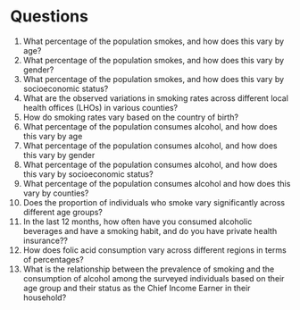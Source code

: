 # Questions

<ol>

<li>What percentage of the population smokes, and how does this vary by age?<?li>

<li>What percentage of the population smokes, and how does this vary by gender?</li>

<li>What percentage of the population smokes, and how does this vary by socioeconomic status?</li>

<li> What are the observed variations in smoking rates across different local health offices (LHOs) in various counties? <?li>

<li> How do smoking rates vary based on the country of birth? <?li>

<li>What percentage of the population consumes alcohol, and how does this vary by age</li>

<li>What percentage of the population consumes alcohol, and how does this vary by gender</li>

<li>What percentage of the population consumes alcohol, and how does this vary by socioeconomic status?</li>

<li> What percentage of the population consumes alcohol and how does this vary by counties? <?li>

<li> Does the proportion of individuals who smoke vary significantly across different age groups? </li>

<li>In the last 12 months, how often have you consumed alcoholic beverages and have a smoking habit, and do you have private health insurance??</li>

<li>How does folic acid consumption vary across different regions in terms of percentages?</li>

<li>What is the relationship between the prevalence of smoking and the consumption of alcohol among the surveyed individuals based on their age group and their status as the Chief Income Earner in their household?</li>

